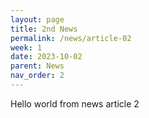 ```yaml
---
layout: page
title: 2nd News
permalink: /news/article-02
week: 1
date: 2023-10-02
parent: News
nav_order: 2
---
```



Hello world from news article 2